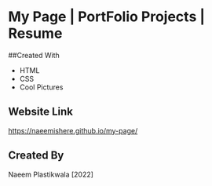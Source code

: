 # My Page | PortFolio Projects | Resume

##Created With
* HTML
* CSS
* Cool Pictures

## Website Link
https://naeemishere.github.io/my-page/

## Created By
Naeem Plastikwala [2022]
